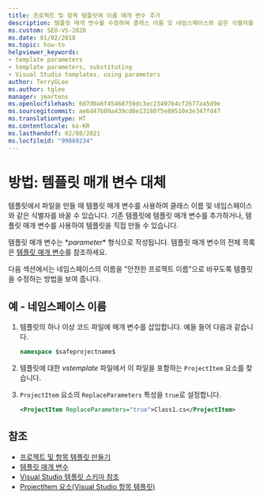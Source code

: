 ```yaml
---
title: 프로젝트 및 항목 템플릿에 이름 매개 변수 추가
description: 템플릿 매개 변수를 수정하여 클래스 이름 및 네임스페이스와 같은 식별자를 대체하는 방법을 알아봅니다.
ms.custom: SEO-VS-2020
ms.date: 01/02/2018
ms.topic: how-to
helpviewer_keywords:
- template parameters
- template parameters, substituting
- Visual Studio templates, using parameters
author: TerryGLee
ms.author: tglee
manager: jmartens
ms.openlocfilehash: 6d7d0a6f45468759dc3ec2349764cf2677aa5d9e
ms.sourcegitcommit: ae6d47b09a439cd0e13180f5e89510e3e347fd47
ms.translationtype: HT
ms.contentlocale: ko-KR
ms.lasthandoff: 02/08/2021
ms.locfileid: "99869234"
---
```

# <a name="how-to-substitute-parameters-in-a-template"></a>방법: 템플릿 매개 변수 대체

템플릿에서 파일을 만들 때 템플릿 매개 변수를 사용하여 클래스 이름 및 네임스페이스와 같은 식별자를 바꿀 수 있습니다. 기존 템플릿에 템플릿 매개 변수를 추가하거나, 템플릿 매개 변수를 사용하여 템플릿을 직접 만들 수 있습니다.

템플릿 매개 변수는 $*parameter*$ 형식으로 작성됩니다. 템플릿 매개 변수의 전체 목록은 [템플릿 매개 변수](../ide/template-parameters.md)를 참조하세요.

다음 섹션에서는 네임스페이스의 이름을 "안전한 프로젝트 이름"으로 바꾸도록 템플릿을 수정하는 방법을 보여 줍니다.

## <a name="example---namespace-name"></a>예 - 네임스페이스 이름

1. 템플릿의 하나 이상 코드 파일에 매개 변수를 삽입합니다. 예들 들어 다음과 같습니다.

    ```csharp
    namespace $safeprojectname$
    ```

1. 템플릿에 대한 *vstemplate* 파일에서 이 파일을 포함하는 `ProjectItem` 요소를 찾습니다.

1. `ProjectItem` 요소의 `ReplaceParameters` 특성을 `true`로 설정합니다.

    ```xml
    <ProjectItem ReplaceParameters="true">Class1.cs</ProjectItem>
    ```

## <a name="see-also"></a>참조

- [프로젝트 및 항목 템플릿 만들기](../ide/creating-project-and-item-templates.md)
- [템플릿 매개 변수](../ide/template-parameters.md)
- [Visual Studio 템플릿 스키마 참조](../extensibility/visual-studio-template-schema-reference.md)
- [ProjectItem 요소(Visual Studio 항목 템플릿)](../extensibility/projectitem-element-visual-studio-item-templates.md)

